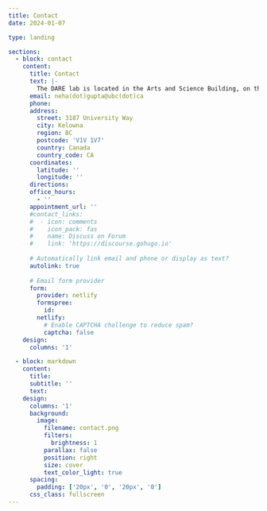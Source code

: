 ```yaml
---
title: Contact
date: 2024-01-07

type: landing

sections:
  - block: contact
    content:
      title: Contact
      text: |-
        The DARE lab is located in the Arts and Science Building, on the unceded, ancestral lands of the syilx/Okanagan people
      email: neha(dot)gupta@ubc(dot)ca
      phone: 
      address:
        street: 3187 University Way
        city: Kelowna
        region: BC
        postcode: 'V1V 1V7'
        country: Canada
        country_code: CA
      coordinates:
        latitude: ''
        longitude: ''
      directions: 
      office_hours:
        - ''
      appointment_url: ''
      #contact_links:
      #  - icon: comments
      #    icon_pack: fas
      #    name: Discuss on Forum
      #    link: 'https://discourse.gohugo.io'
    
      # Automatically link email and phone or display as text?
      autolink: true
    
      # Email form provider
      form:
        provider: netlify
        formspree:
          id:
        netlify:
          # Enable CAPTCHA challenge to reduce spam?
          captcha: false
    design:
      columns: '1'

  - block: markdown
    content:
      title:
      subtitle: ''
      text:
    design:
      columns: '1'
      background:
        image: 
          filename: contact.png
          filters:
            brightness: 1
          parallax: false
          position: right
          size: cover
          text_color_light: true
      spacing:
        padding: ['20px', '0', '20px', '0']
      css_class: fullscreen
---
```

